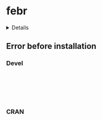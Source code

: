 # febr

<details>

* Version: 
* Source code: ???
* URL: https://github.com/samuel-rosa/pedometrics
* BugReports: https://github.com/samuel-rosa/pedometrics/issues
* Number of recursive dependencies: 0

Run `revdep_details(,"")` for more info

</details>

## Error before installation

### Devel

```






```
### CRAN

```






```
